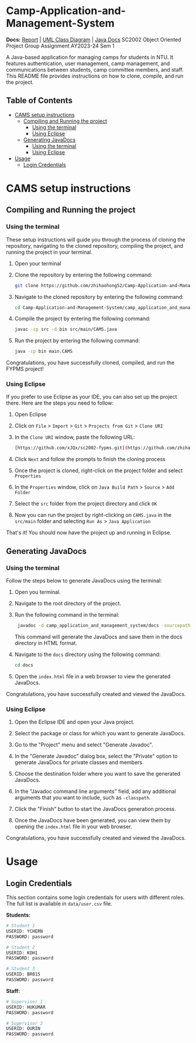 # Camp-Application-and-Management-System
**Docs:** [Report](https://zhihaohong52.github.io/Camp-Application-and-Management-System/) | 
[UML Class Diagram](https://github.com/zhihaohong52/Camp-Application-and-Management-System/blob/main/camp_application_and_management_system/UML_CAMS.jpg) |
[Java Docs](https://zhihaohong52.github.io/Camp-Application-and-Management-System/)
SC2002 Object Oriented Project Group Assignment AY2023-24 Sem 1

A Java-based application for managing camps for students in NTU. It features authentication, user management, camp management, and communications between students, camp committee members, and staff. This README file provides instructions on how to clone, compile, and run the project.

## Table of Contents

- [CAMS setup instructions](#cams-setup-instructions)
  - [Compiling and Running the project](#compiling-and-running-the-project)
    - [Using the terminal](#using-the-terminal)
    - [Using Eclipse](#using-eclipse)
  - [Generating JavaDocs](#generating-javadocs)
    - [Using the terminal](#using-the-terminal-1)
    - [Using Eclipse](#using-eclipse-1)
- [Usage](#usage)
  - [Login Credentials](#login-credentials)
 
# CAMS setup instructions

## Compiling and Running the project

### Using the terminal

These setup instructions will guide you through the process of cloning the repository, navigating to the cloned repository, compiling the project, and running the project in your terminal.

1. Open your terminal

2. Clone the repository by entering the following command:

   ```bash
   git clone https://github.com/zhihaohong52/Camp-Application-and-Management-System.git
   ```

3. Navigate to the cloned repository by entering the following command:

   ```bash
   cd Camp-Application-and-Management-System/camp_application_and_management_system
   ```

4. Compile the project by entering the following command:

   ```bash
   javac -cp src -d bin src/main/CAMS.java
   ```

5. Run the project by entering the following command:

   ```bash
   java -cp bin main.CAMS
   ```
Congratulations, you have successfully cloned, compiled, and run the FYPMS project!

### Using Eclipse

If you prefer to use Eclipse as your IDE, you can also set up the project there. Here are the steps you need to follow:

1. Open Eclipse
2. Click on `File` > `Import` > `Git` > `Projects from Git` > `Clone URI`
3. In the `Clone URI` window, paste the following URL:

   ```bash
   [https://github.com/xJQx/sc2002-fypms.git](https://github.com/zhihaohong52/Camp-Application-and-Management-System.git)
   ```

4. Click `Next` and follow the prompts to finish the cloning process
5. Once the project is cloned, right-click on the project folder and select `Properties`
6. In the `Properties` window, click on `Java Build Path` > `Source` > `Add Folder`
7. Select the `src` folder from the project directory and click `OK`
8. Now you can run the project by right-clicking on `CAMS.java` in the `src/main` folder and selecting `Run As` > `Java Application`

That's it! You should now have the project up and running in Eclipse.

## Generating JavaDocs

### Using the terminal

Follow the steps below to generate JavaDocs using the terminal:

1. Open you terminal.
2. Navigate to the root directory of the project.
3. Run the following command in the terminal:

   ```bash
    javadoc -d camp_application_and_management_system/docs -sourcepath camp_application_and_management_system/src -subpackages controllers:enums:interfaces:main:model:services:stores:util:view -private -author
   ```

   This command will generate the JavaDocs and save them in the docs directory in HTML format.

4. Navigate to the `docs` directory using the following command:

   ```bash
   cd docs
   ```

5. Open the `index.html` file in a web browser to view the generated JavaDocs.

Congratulations, you have successfully created and viewed the JavaDocs.

### Using Eclipse

1. Open the Eclipse IDE and open your Java project.

2. Select the package or class for which you want to generate JavaDocs.

3. Go to the "Project" menu and select "Generate Javadoc".

4. In the "Generate Javadoc" dialog box, select the "Private" option to generate JavaDocs for private classes and members.

5. Choose the destination folder where you want to save the generated JavaDocs.

6. In the "Javadoc command line arguments" field, add any additional arguments that you want to include, such as `-classpath`.

7. Click the "Finish" button to start the JavaDocs generation process.

8. Once the JavaDocs have been generated, you can view them by opening the `index.html` file in your web browser.

Congratulations, you have successfully created and viewed the JavaDocs.

# Usage

## Login Credentials

This section contains some login credentials for users with different roles. The full list is available in `data/user.csv` file.

**Students:**

```bash
# Student 1
USERID: YCHERN
PASSWORD: password

# Student 2
USERID: KOH1
PASSWORD: password

# Student 3
USERID: BR015
PASSWORD: password
```

**Staff:**

```bash
# Supervisor 1
USERID: HUKUMAR
PASSWORD: password

# Supervisor 2
USERID: OURIN
PASSWORD: password
```
